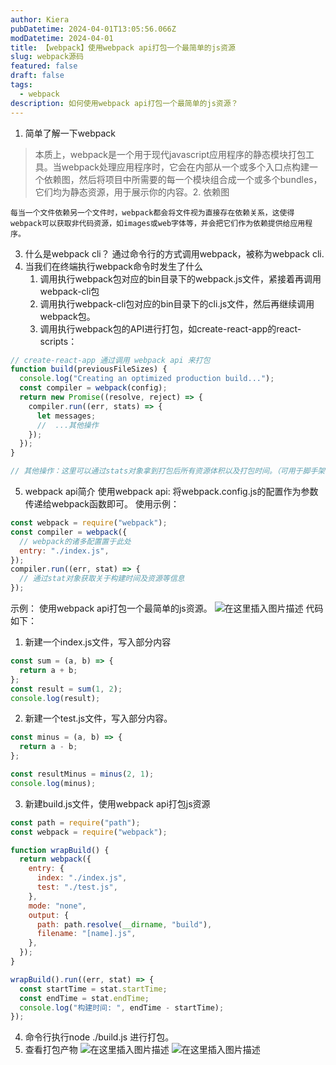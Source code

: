 ```yaml
---
author: Kiera
pubDatetime: 2024-04-01T13:05:56.066Z
modDatetime: 2024-04-01
title: 【webpack】使用webpack api打包一个最简单的js资源
slug: webpack源码
featured: false
draft: false
tags:
  - webpack
description: 如何使用webpack api打包一个最简单的js资源？
---
```


1. 简单了解一下webpack

> 本质上，webpack是一个用于现代javascript应用程序的静态模块打包工具。当webpack处理应用程序时，它会在内部从一个或多个入口点构建一个依赖图，然后将项目中所需要的每一个模块组合成一个或多个bundles，它们均为静态资源，用于展示你的内容。2. 依赖图

    每当一个文件依赖另一个文件时，webpack都会将文件视为直接存在依赖关系，这使得webpack可以获取非代码资源，如images或web字体等，并会把它们作为依赖提供给应用程序。

3. 什么是webpack cli？
   通过命令行的方式调用webpack，被称为webpack cli.
4. 当我们在终端执行webpack命令时发生了什么
   1. 调用执行webpack包对应的bin目录下的webpack.js文件，紧接着再调用webpack-cli包
   2. 调用执行webpack-cli包对应的bin目录下的cli.js文件，然后再继续调用webpack包。
   3. 调用执行webpack包的API进行打包，如create-react-app的react-scripts：

```javascript
// create-react-app 通过调用 webpack api 来打包
function build(previousFileSizes) {
  console.log("Creating an optimized production build...");
  const compiler = webpack(config);
  return new Promise((resolve, reject) => {
    compiler.run((err, stats) => {
      let messages;
      //  ...其他操作
    });
  });
}

// 其他操作：这里可以通过stats对象拿到打包后所有资源体积以及打包时间。（可用于脚手架日志构建）
```

5. webpack api简介
   使用webpack api: 将webpack.config.js的配置作为参数传递给webpack函数即可。
   使用示例：

```javascript
const webpack = require("webpack");
const compiler = webpack({
  // webpack的诸多配置置于此处
  entry: "./index.js",
});
compiler.run((err, stat) => {
  // 通过stat对象获取关于构建时间及资源等信息
});
```

示例： 使用webpack api打包一个最简单的js资源。
![在这里插入图片描述](https://img-blog.csdnimg.cn/06c0643580ee41dca47b8b292ada42ef.png)
代码如下：

1. 新建一个index.js文件，写入部分内容

```javascript
const sum = (a, b) => {
  return a + b;
};
const result = sum(1, 2);
console.log(result);
```

2. 新建一个test.js文件，写入部分内容。

```javascript
const minus = (a, b) => {
  return a - b;
};

const resultMinus = minus(2, 1);
console.log(minus);
```

3. 新建build.js文件，使用webpack api打包js资源

```javascript
const path = require("path");
const webpack = require("webpack");

function wrapBuild() {
  return webpack({
    entry: {
      index: "./index.js",
      test: "./test.js",
    },
    mode: "none",
    output: {
      path: path.resolve(__dirname, "build"),
      filename: "[name].js",
    },
  });
}

wrapBuild().run((err, stat) => {
  const startTime = stat.startTime;
  const endTime = stat.endTime;
  console.log("构建时间: ", endTime - startTime);
});
```

4. 命令行执行node ./build.js 进行打包。
5. 查看打包产物
   ![在这里插入图片描述](https://img-blog.csdnimg.cn/fafe9f3bd4eb4543a517776ac86de40d.png)
   ![在这里插入图片描述](https://img-blog.csdnimg.cn/7d4b9b6e11364e34931be3e8e9ad52a5.png)

